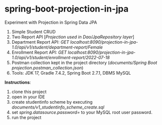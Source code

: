 # spring-boot-projection-in-jpa

Experiment with Projection in Spring Data JPA

1. Simple Student CRUD
2. Two Report API [_Projection used in Dao/JpaRepository layer_]
3. Department Report API: _GET localhost:8090/projection-in-jpa-1.0/api/v1/student/department-report/Female_
4. Enrollment Report API: _GET localhost:8090/projection-in-jpa-1.0/api/v1/student/enrollment-report/2022-07-18_
5. Postman collection kept in the project directory (_documents/Spring Boot projection.postman_collection.json_)
6. Tools: JDK 17, Gradle 7.4.2, Spring Boot 2.7.1, DBMS MySQL

**Instructions**:
1. clone this project
2. open in your IDE
3. create studentinfo scheme by executing _documents/v1_studentinfo_scheme_create.sql_
4. set _spring.datasource.password=_ to your MySQL root user password.
5. run the project